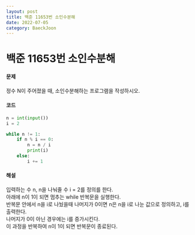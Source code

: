 ```yaml
---
layout: post
title: 백준 11653번 소인수분해
date: 2022-07-05
category: BaeckJoon
---
```

# 백준 11653번 소인수분해
#### 문제
정수 N이 주어졌을 때, 소인수분해하는 프로그램을 작성하시오.                          
#### 코드
```python
n = int(input())
i = 2

while n != 1:
    if n % i == 0:
        n = n / i
        print(i)
    else:
        i += 1
```

#### 해설
입력하는 수 n, n을 나눠줄 수 i = 2를 정의를 한다.           
아래에 n이 1이 되면 멈추는 while 반복문을 실행한다.        
반복문 안에서 n을 i로 나눴을때 나머지가 0이면 n은 n을 i로 나눈 값으로 정의하고, i를 출력한다.          
나머지가 0이 아닌 경우에는 i를 증가시킨다.           
이 과정을 반복하여 n이 1이 되면 반복문이 종료된다.         
